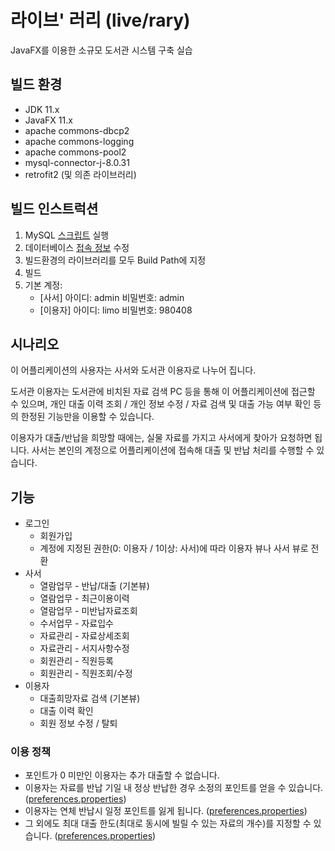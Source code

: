 # 라이브' 러리 (live/rary)

JavaFX를 이용한 소규모 도서관 시스템 구축 실습

## 빌드 환경
- JDK 11.x
- JavaFX 11.x
- apache commons-dbcp2
- apache commons-logging
- apache commons-pool2
- mysql-connector-j-8.0.31
- retrofit2 (및 의존 라이브러리)

## 빌드 인스트럭션
1. MySQL [스크립트](./docs/base.sql) 실행
2. 데이터베이스 [접속 정보](./project/liverary/src/liverary/dao/DBCPConnectionPool.java) 수정
3. 빌드환경의 라이브러리를 모두 Build Path에 지정
4. 빌드
5. 기본 계정:
   - [사서] 아이디: admin 비밀번호: admin
   - [이용자] 아이디: limo 비밀번호: 980408

## 시나리오
이 어플리케이션의 사용자는 사서와 도서관 이용자로 나누어 집니다.

도서관 이용자는 도서관에 비치된 자료 검색 PC 등을 통해 이 어플리케이션에 접근할 수 있으며, 개인 대출 이력 조회 / 개인 정보 수정 / 자료 검색 및 대출 가능 여부 확인 등의 한정된 기능만을 이용할 수 있습니다.

이용자가 대출/반납을 희망할 때에는, 실물 자료를 가지고 사서에게 찾아가 요청하면 됩니다. 사서는 본인의 계정으로 어플리케이션에 접속해 대출 및 반납 처리를 수행할 수 있습니다.

## 기능
- 로그인
  - 회원가입
  - 계정에 지정된 권한(0: 이용자 / 1이상: 사서)에 따라 이용자 뷰나 사서 뷰로 전환
- 사서
  - 열람업무 - 반납/대출 (기본뷰)
  - 열람업무 - 최근이용이력
  - 열람업무 - 미반납자료조회
  - 수서업무 - 자료입수
  - 자료관리 - 자료상세조회
  - 자료관리 - 서지사항수정
  - 회원관리 - 직원등록
  - 회원관리 - 직원조회/수정
- 이용자
  - 대출희망자료 검색 (기본뷰)
  - 대출 이력 확인
  - 회원 정보 수정 / 탈퇴

### 이용 정책
- 포인트가 0 미만인 이용자는 추가 대출할 수 없습니다.
- 이용자는 자료를 반납 기일 내 정상 반납한 경우 소정의 포인트를 얻을 수 있습니다. ([preferences.properties](https://github.com/0tak2/liverary/blob/main/project/liverary/resources/preferences.properties.example))
- 이용자는 연체 반납시 일정 포인트를 잃게 됩니다. ([preferences.properties](https://github.com/0tak2/liverary/blob/main/project/liverary/resources/preferences.properties.example))
- 그 외에도 최대 대출 한도(최대로 동시에 빌릴 수 있는 자료의 개수)를 지정할 수 있습니다. ([preferences.properties](https://github.com/0tak2/liverary/blob/main/project/liverary/resources/preferences.properties.example))